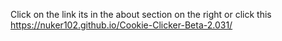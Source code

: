 Click on the link its in the about section on the right or click this https://nuker102.github.io/Cookie-Clicker-Beta-2.031/
